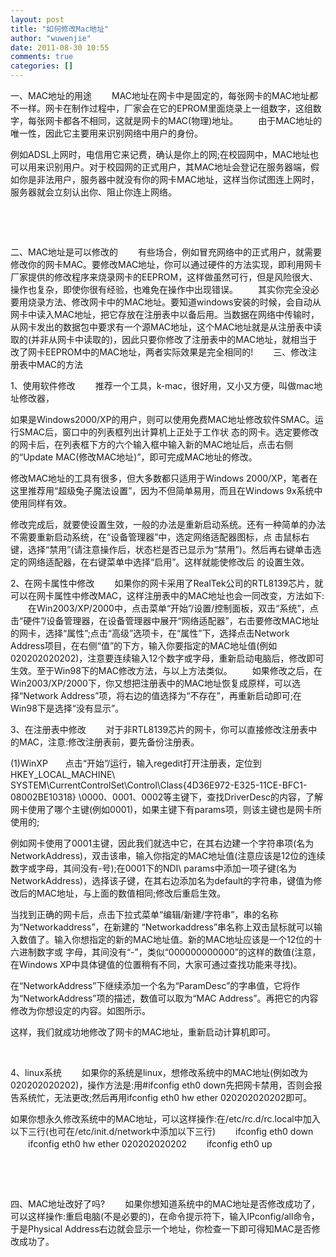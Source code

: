 ```yaml
---
layout: post
title: "如何修改Mac地址"
author: "wuwenjie"
date: 2011-08-30 10:55
comments: true
categories: []
---
```

一、MAC地址的用途  　　MAC地址在网卡中是固定的，每张网卡的MAC地址都不一样。网卡在制作过程中，厂家会在它的EPROM里面烧录上一组数字，这组数字，每张网卡都各不相同，这就是网卡的MAC(物理)地址。  　　由于MAC地址的唯一性，因此它主要用来识别网络中用户的身份。

例如ADSL上网时，电信用它来记费，确认是你上的网;在校园网中，MAC地址也可以用来识别用户。对于校园网的正式用户，其MAC地址会登记在服务器端，假如你是非法用户，服务器中就没有你的网卡MAC地址，这样当你试图连上网时，服务器就会立刻认出你、阻止你连上网络。

&nbsp;

&nbsp;

二、MAC地址是可以修改的  　　有些场合，例如冒充网络中的正式用户，就需要修改你的网卡MAC。要修改MAC地址，你可以通过硬件的方法实现，即利用网卡厂家提供的修改程序来烧录网卡的EEPROM，这样做虽然可行，但是风险很大、操作也复杂，即使你很有经验，也难免在操作中出现错误。  　　其实你完全没必要用烧录方法、修改网卡中的MAC地址。要知道windows安装的时候，会自动从网卡中读入MAC地址，把它存放在注册表中以备后用。当数据在网络中传输时，从网卡发出的数据包中要求有一个源MAC地址，这个MAC地址就是从注册表中读取的(并非从网卡中读取的)，因此只要你修改了注册表中的MAC地址，就相当于改了网卡EEPROM中的MAC地址，两者实际效果是完全相同的! 　　三、修改注册表中MAC的方法

1、使用软件修改  　　推荐一个工具，k-mac，很好用，又小又方便，叫做mac地址修改器，

如果是Windows2000/XP的用户，则可以使用免费MAC地址修改软件SMAC。运行SMAC后，窗口中的列表框列出计算机上正处于工作状 态的网卡。选定要修改的网卡后，在列表框下方的六个输入框中输入新的MAC地址后，点击右侧的“Update  MAC(修改MAC地址)”，即可完成MAC地址的修改。

修改MAC地址的工具有很多，但大多数都只适用于Windows 2000/XP，笔者在这里推荐用“超级兔子魔法设置”，因为不但简单易用，而且在Windows 9x系统中使用同样有效。

修改完成后，就要使设置生效，一般的办法是重新启动系统。还有一种简单的办法不需要重新启动系统，在“设备管理器”中，选定网络适配器图标，点 击鼠标右键，选择“禁用”(请注意操作后，状态栏是否已显示为“禁用”)。然后再右键单击选定的网络适配器，在右键菜单中选择“启用”。这样就能使修改后 的设置生效。

2、在网卡属性中修改  　　如果你的网卡采用了RealTek公司的RTL8139芯片，就可以在网卡属性中修改MAC，这样注册表中的MAC地址也会一同改变，方法如下:  　　在Win2003/XP/2000中，点击菜单“开始”/设置/控制面板，双击“系统”，点击“硬件”/设备管理器，在设备管理器中展开“网络适配器”，右击要修改MAC地址的网卡，选择“属性”;点击“高级”选项卡，在“属性”下，选择点击Network Address项目，在右侧“值”的下方，输入你要指定的MAC地址值(例如020202020202)，注意要连续输入12个数字或字母，重新启动电脑后，修改即可生效。至于Win98下的MAC修改方法，与以上方法类似。     　　如果修改之后，在Win2003/XP/2000下，你又想把注册表中的MAC地址恢复成原样，可以选择“Network Address”项，将右边的值选择为“不存在”，再重新启动即可;在Win98下是选择“没有显示”。

3、在注册表中修改  　　对于非RTL8139芯片的网卡，你可以直接修改注册表中的MAC，注意:修改注册表前，要先备份注册表。

(1)WinXP　　点击“开始”/运行，输入regedit打开注册表，定位到HKEY_LOCAL_MACHINE\ SYSTEM\CurrentControlSet\Control\Class\{4D36E972-E325-11CE-BFC1-08002BE10318} \0000、0001、0002等主键下，查找DriverDesc的内容，了解网卡使用了哪个主键(例如0001)，如果主键下有params项，则该主键也是网卡所使用的;

例如网卡使用了0001主键，因此我们就选中它，在其右边建一个字符串项(名为NetworkAddress)，双击该串，输入你指定的MAC地址值(注意应该是12位的连续数字或字母，其间没有-号);在0001下的NDI\ params中添加一项子键(名为NetworkAddress)，选择该子键，在其右边添加名为default的字符串，键值为修改后的MAC地址，与上面的数值相同;修改后重启生效。

当找到正确的网卡后，点击下拉式菜单“编辑/新建/字符串”，串的名称为“Networkaddress”，在新建的 “Networkaddress”串名称上双击鼠标就可以输入数值了。输入你想指定的新的MAC地址值。新的MAC地址应该是一个12位的十六进制数字或 字母，其间没有“-”，类似“000000000000”的这样的数值(注意，在Windows XP中具体键值的位置稍有不同，大家可通过查找功能来寻找)。

在“NetworkAddress”下继续添加一个名为“ParamDesc”的字串值，它将作为“NetworkAddress”项的描述，数值可以取为“MAC Address”。再把它的内容修改为你想设定的内容。如图所示。

这样，我们就成功地修改了网卡的MAC地址，重新启动计算机即可。

&nbsp;

4、linux系统  　　如果你的系统是linux，想修改系统中的MAC地址(例如改为020202020202)，操作方法是:用#ifconfig eth0 down先把网卡禁用，否则会报告系统忙，无法更改;然后再用ifconfig eth0 hw ether 020202020202即可。

如果你想永久修改系统中的MAC地址，可以这样操作:在/etc/rc.d/rc.local中加入以下三行(也可在/etc/init.d/network中添加以下三行)  　　ifconfig eth0 down  　　ifconfig eth0 hw ether 020202020202  　　ifconfig eth0 up

&nbsp;

&nbsp;

四、MAC地址改好了吗?  　　如果你想知道系统中的MAC地址是否修改成功了，可以这样操作:重启电脑(不是必要的)，在命令提示符下，输入IPconfig/all命令，于是Physical Address右边就会显示一个地址，你检查一下即可得知MAC是否修改成功了。